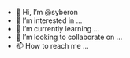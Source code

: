 - 👋 Hi, I’m @syberon
- 👀 I’m interested in ...
- 🌱 I’m currently learning ...
- 💞️ I’m looking to collaborate on ...
- 📫 How to reach me ...

<!---
syberon/syberon is a ✨ special ✨ repository because its `README.md` (this file) appears on your GitHub profile.
You can click the Preview link to take a look at your changes.
--->
